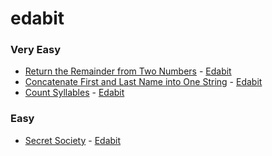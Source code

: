 # edabit

### Very Easy
+ [Return the Remainder from Two Numbers](very-easy/remainder.js) - [Edabit](https://edabit.com/challenge/Q2j5FTFtsk7PdzrQk)
+ [Concatenate First and Last Name into One String](very-easy/concat-name.js) - [Edabit](https://edabit.com/challenge/RQwdZmtrW8mCnuCMN)
+ [Count Syllables](very-easy/count-syllables.js) - [Edabit](https://edabit.com/challenge/RPBqWjEa7iyo9p54F)

### Easy
+ [Secret Society](easy/secret-society.js) - [Edabit](https://edabit.com/challenge/zQm9YZTTFPhNtYjDr)
